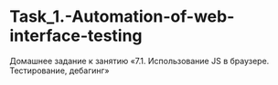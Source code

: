 # Task_1.-Automation-of-web-interface-testing
Домашнее задание к занятию «7.1. Использование JS в браузере. Тестирование, дебагинг»
